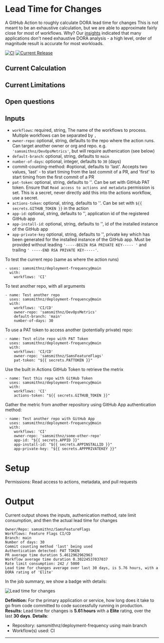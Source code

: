 # Lead Time for Changes
A GitHub Action to roughly calculate DORA lead time for changes This is not meant to be an exhaustive calculation, but we are able to approximate fairly close for most  of workflows. Why? Our [insights](https://samlearnsazure.blog/2022/08/23/my-insights-about-measuring-dora-devops-metrics-and-how-you-can-learn-from-my-mistakes/) indicated that many applications don't need exhaustive DORA analysis - a high level, order of magnitude result is accurate for most workloads. 

[![CI](https://github.com/samsmithnz/lead-time-for-changes/actions/workflows/workflow.yml/badge.svg)](https://github.com/samsmithnz/lead-time-for-changes/actions/workflows/workflow.yml)
[![Current Release](https://img.shields.io/github/release/samsmithnz/lead-time-for-changes/all.svg)](https://github.com/samsmithnz/lead-time-for-changes/releases)

## Current Calculation

## Current Limitations

## Open questions

## Inputs
- `workflows`: required, string, The name of the workflows to process. Multiple workflows can be separated by `,` 
- `owner-repo`: optional, string, defaults to the repo where the action runs. Can target another owner or org and repo. e.g. `'samsmithnz/DevOpsMetrics'`, but will require authenication (see below)
- `default-branch`: optional, string, defaults to `main` 
- `number-of-days`: optional, integer, defaults to `30` (days)
- commit-counting-method: #optional, defaults to 'last'. Accepts two values, 'last' - to start timing from the last commit of a PR, and 'first' to start timing from the first commit of a PR
- `pat-token`: optional, string, defaults to ''. Can be set with GitHub PAT token. Ensure that `Read access to actions and metadata` permission is set. This is a secret, never directly add this into the actions workflow, use a secret.
- `actions-token`: optional, string, defaults to ''. Can be set with `${{ secrets.GITHUB_TOKEN }}` in the action
- `app-id`: optional, string, defaults to '', application id of the registered GitHub app
- `app-install-id`: optional, string, defaults to '', id of the installed instance of the GitHub app
- `app-private-key` optional, string, defaults to '', private key which has been generated for the installed instance of the GitHub app. Must be provided without leading `'-----BEGIN RSA PRIVATE KEY----- '` and trailing `' -----END RSA PRIVATE KEY-----'`.

To test the current repo (same as where the action runs)
```
- uses: samsmithnz/deployment-frequency@main
  with:
    workflows: 'CI'
```

To test another repo, with all arguments
```
- name: Test another repo
  uses: samsmithnz/deployment-frequency@main
  with:
    workflows: 'CI/CD'
    owner-repo: 'samsmithnz/DevOpsMetrics'
    default-branch: 'main'
    number-of-days: 30
```

To use a PAT token to access another (potentially private) repo:
```
- name: Test elite repo with PAT Token
  uses: samsmithnz/deployment-frequency@main
  with:
    workflows: 'CI/CD'
    owner-repo: 'samsmithnz/SamsFeatureFlags'
    pat-token: "${{ secrets.PATTOKEN }}"
```

Use the built in Actions GitHub Token to retrieve the metrix 
```
- name: Test this repo with GitHub Token
  uses: samsmithnz/deployment-frequency@main
  with:
    workflows: 'CI'
    actions-token: "${{ secrets.GITHUB_TOKEN }}"
```

Gather the metric from another repository using GitHub App authentication method:
```
- name: Test another repo with GitHub App
  uses: samsmithnz/deployment-frequency@main
  with:
    workflows: 'CI'
    owner-repo: 'samsmithnz/some-other-repo'
    app-id: "${{ secrets.APPID }}"
    app-install-id: "${{ secrets.APPINSTALLID }}"
    app-private-key: "${{ secrets.APPPRIVATEKEY }}"
```

# Setup
Permissions: Read access to actions, metadata, and pull requests

# Output

Current output shows the inputs, authenication method, rate limit consumption, and then the actual lead time for changes
```
Owner/Repo: samsmithnz/SamsFeatureFlags
Workflows: Feature Flags CI/CD
Branch: main
Number of days: 30
Commit counting method 'last' being used
Authentication detected: PAT TOKEN
PR average time duration 5.4612962962963
Workflow average time duration 0.30224537037037
Rate limit consumption: 242 / 5000
Lead time for changes average over last 30 days, is 5.76 hours, with a DORA rating of 'Elite'
```

In the job summary, we show a badge with details:

 ![Lead time for changes](https://img.shields.io/badge/frequency-5.61%20hours-green?logo=github&label=Lead%20time%20for%20changes)
 
 **Definition:** For the primary application or service, how long does it take to go from code committed to code successfully running in production.
 **Results:** Lead time for changes is **5.61 hours** with a **Elite** rating, over the last **30 days**.
 **Details**:
 - Repository: samsmithnz/deployment-frequency using main branch
 - Workflow(s) used: CI
 ---
